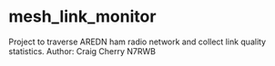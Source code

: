 # mesh_link_monitor
Project to traverse AREDN ham radio network and collect link quality statistics.
Author: Craig Cherry N7RWB
